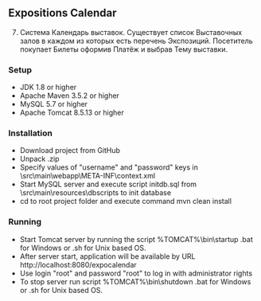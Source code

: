## Expositions Calendar
7. Система Календарь выставок. Существует список Выставочных залов в каждом из которых есть перечень Экспозиций. Посетитель покупает Билеты оформив Платёж  и выбрав Тему выставки.

### Setup 
* JDK 1.8 or higher
* Apache Maven 3.5.2 or higher
* MySQL 5.7 or higher
* Apache Tomcat 8.5.13 or higher

### Installation
* Download project from GitHub
* Unpack .zip
* Specify values of "username" and "password" keys in \src\main\webapp\META-INF\context.xml
* Start MySQL server and execute script initdb.sql from \src\main\resources\dbscripts to init database
* cd to root project folder and execute command mvn clean install

### Running
* Start Tomcat server by running the script %TOMCAT%\bin\startup .bat for Windows or .sh for Unix based OS.
* After server start, application will be available by URL http://localhost:8080/expocalendar
* Use login "root" and password "root" to log in with administrator rights  
* To stop server run script %TOMCAT%\bin\shutdown .bat for Windows or .sh for Unix based OS.
